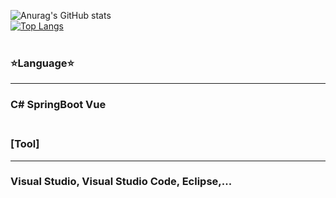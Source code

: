 ![Anurag's GitHub stats](https://github-readme-stats.vercel.app/api?username=Anjeongkyun&show_icons=true&theme=dracula)
<br>
[![Top Langs](https://github-readme-stats.vercel.app/api/top-langs/?username=Anjeongkyun)](https://github.com/anuraghazra/github-readme-stats)
<br><br>
###  ⭐Language⭐<hr>
###  C#    SpringBoot    Vue<br><br>

###  [Tool]<hr>
### Visual Studio, Visual Studio Code, Eclipse,...

<!--
**Anjeongkyun/Anjeongkyun** is a ✨ _special_ ✨ repository because its `README.md` (this file) appears on your GitHub profile.

Here are some ideas to get you started:

- 🔭 I’m currently working on ...
- 🌱 I’m currently learning ...
- 👯 I’m looking to collaborate on ...
- 🤔 I’m looking for help with ...
- 💬 Ask me about ...
- 📫 How to reach me: ...
- 😄 Pronouns: ...
- ⚡ Fun fact: ...
-->
